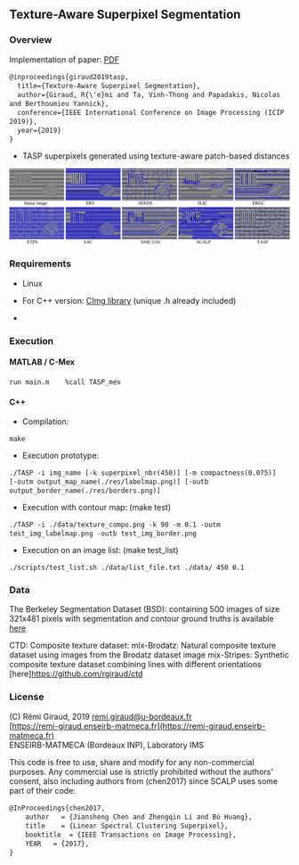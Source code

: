 ## Texture-Aware Superpixel Segmentation

### Overview

Implementation of paper:  [PDF](https://arxiv.org/abs/1901.11111)
```
@inproceedings{giraud2019tasp,
  title={Texture-Aware Superpixel Segmentation},
  author={Giraud, R{\'e}mi and Ta, Vinh-Thong and Papadakis, Nicolas and Berthoumieu Yannick},
  conference={IEEE International Conference on Image Processing (ICIP 2019)},
  year={2019}
}
```

- TASP superpixels generated using texture-aware patch-based distances 

![image](./Figures/tasp_comparison.png)


### Requirements

- Linux

- For C++ version:  [CImg library](http://cimg.eu/)  (unique .h already included)
- 

### Execution

#### MATLAB / C-Mex
```
run main.m    %call TASP_mex
```


#### C++

- Compilation:
```
make
```

- Execution prototype:
```
./TASP -i img_name [-k superpixel_nbr(450)] [-m compactness(0.075)]  [-outm output_map_name(./res/labelmap.png)] [-outb output_border_name(./res/borders.png)]
```
- Execution with contour map:  (make test)
``` 
./TASP -i ./data/texture_compo.png -k 90 -m 0.1 -outm test_img_labelmap.png -outb test_img_border.png
```
- Execution on an image list:  (make test_list)
```
./scripts/test_list.sh ./data/list_file.txt ./data/ 450 0.1
```


### Data

The Berkeley Segmentation Dataset (BSD): containing 500 images of size 321x481 pixels with segmentation and contour ground truths is available 
[here](https://www2.eecs.berkeley.edu/Research/Projects/CS/vision/grouping/resources.html)

CTD: Composite texture dataset: mix-Brodatz: Natural composite texture dataset using images from the Brodatz dataset image
mix-Stripes: Synthetic composite texture dataset combining lines with different orientations
[here]https://github.com/rgiraud/ctd

### License

(C) Rémi Giraud, 2019
remi.giraud@u-bordeaux.fr  
[https://remi-giraud.enseirb-matmeca.fr](https://remi-giraud.enseirb-matmeca.fr)  
ENSEIRB-MATMECA (Bordeaux INP), Laboratory IMS

This code is free to use, share and modify for any non-commercial purposes.
Any commercial use is strictly prohibited without the authors' consent, also including authors from (chen2017) since SCALP uses some part of their code:
```
@InProceedings{chen2017,
    author   = {Jiansheng Chen and Zhengqin Li and Bo Huang},
    title    = {Linear Spectral Clustering Superpixel},
    booktitle  = {IEEE Transactions on Image Processing},
    YEAR   = {2017},
}
```
